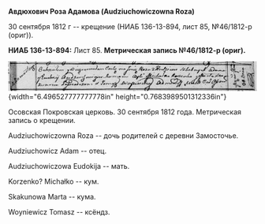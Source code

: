 **Авдюхович Роза Адамова (Audziuchowiczowna Roza)**

30 сентября 1812 г -- крещение (НИАБ 136-13-894, лист 85, №46/1812-р
(ориг)).

**НИАБ 136-13-894:** Лист 85. **Метрическая запись №46/1812-р (ориг).**

![](./media/d85e85024a0d1450fd13e5a9fb8ded141dea1f52.png){width="6.496527777777778in"
height="0.7683989501312336in"}

Осовская Покровская церковь. 30 сентября 1812 года. Метрическая запись о
крещении.

Audziuchowiczowna Roza -- дочь родителей с деревни Замосточье.

Audziuchowicz Adam -- отец.

Audziuchowiczowa Eudokija -- мать.

Korzenko? Michałko -- кум.

Skakunowa Marta -- кума.

Woyniewicz Tomasz -- ксёндз.
